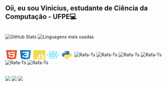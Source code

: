 ## Oii, eu sou Vinicius, estudante de Ciência da Computação - UFPE💻
<br>
<div>
  <!-- GitHub Stats -->
  <img src="https://github-readme-stats.vercel.app/api?username=022Vinicius&show_icons=true&theme=dracula" alt="GitHub Stats" style="width: 45%;" />
  <img src="https://github-readme-stats.vercel.app/api/top-langs/?username=022Vinicius&layout=compact&theme=dracula" alt="Linguagens mais usadas" style="width: 45%;" />
</div>
<br>


<div style="display: inline_block"><br>
  <img align="center" alt="Rafa-HTML" height="30" width="40" src="https://raw.githubusercontent.com/devicons/devicon/master/icons/html5/html5-original.svg">
  <img align="center" alt="Rafa-CSS" height="30" width="40" src="https://raw.githubusercontent.com/devicons/devicon/master/icons/css3/css3-original.svg">
  <img align="center" alt="Rafa-Js" height="30" width="40" src="https://raw.githubusercontent.com/devicons/devicon/master/icons/javascript/javascript-plain.svg">
  <img align="center" alt="Rafa-React" height="30" width="40" src="https://raw.githubusercontent.com/devicons/devicon/master/icons/react/react-original.svg">
  <img align="center" alt="Rafa-Python" height="30" width="40" src="https://raw.githubusercontent.com/devicons/devicon/master/icons/python/python-original.svg">
  <img align="center" alt="Rafa-Ts" height="40" width="50" src="https://cdn.jsdelivr.net/gh/devicons/devicon@latest/icons/pandas/pandas-original-wordmark.svg" />
  <img  align="center" alt="Rafa-Ts" height="70" width="60"src="https://cdn.jsdelivr.net/gh/devicons/devicon@latest/icons/numpy/numpy-plain-wordmark.svg" />
  <img align="center" alt="Rafa-Ts" height="65" width="75"  src="https://cdn.jsdelivr.net/gh/devicons/devicon@latest/icons/matplotlib/matplotlib-original-wordmark.svg" />
  <img align="center" alt="Rafa-Ts" height="40" width="50" src="https://cdn.jsdelivr.net/gh/devicons/devicon@latest/icons/java/java-original-wordmark.svg" />
  
  <img align="center" alt="Rafa-Ts" height="30" width="40" src="https://cdn.jsdelivr.net/gh/devicons/devicon@latest/icons/notion/notion-original.svg" />
  
  <img align="center" alt="Rafa-Ts" height="30" width="40" src="https://cdn.jsdelivr.net/gh/devicons/devicon@latest/icons/azuresqldatabase/azuresqldatabase-original.svg" />
</div> <br> <br>


<div> 
  <a href="https://instagram.com/022_vini" target="_blank"><img src="https://img.shields.io/badge/-Instagram-%23E4405F?style=for-the-badge&logo=instagram&logoColor=white" target="_blank"></a> 
  <a href="https://www.linkedin.com/in/vinicius-gabriel-847588235/" target="_blank"><img src="https://img.shields.io/badge/-LinkedIn-%230077B5?style=for-the-badge&logo=linkedin&logoColor=white" target="_blank"></a> 
<a href="https://www.cin.ufpe.br/~vgls/index.html/" target="_blank"><img src="https://img.shields.io/badge/-Portfólio-%23FF5722?style=for-the-badge&logo=portfolio&logoColor=white" target="_blank"></a>
  
</div>
